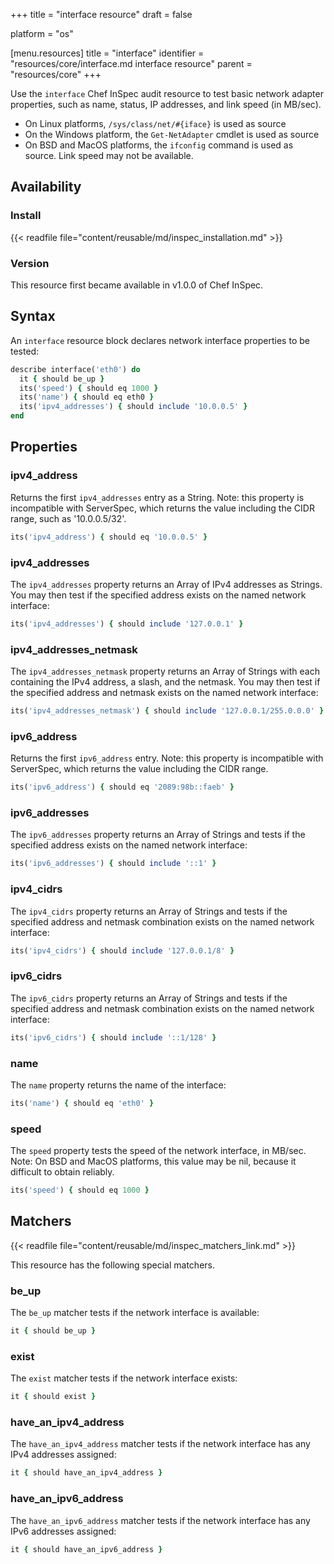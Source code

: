 +++
title = "interface resource"
draft = false

platform = "os"

[menu.resources]
    title = "interface"
    identifier = "resources/core/interface.md interface resource"
    parent = "resources/core"
+++

Use the `interface` Chef InSpec audit resource to test basic network adapter properties, such as name, status, IP addresses, and link speed (in MB/sec).

- On Linux platforms, `/sys/class/net/#{iface}` is used as source
- On the Windows platform, the `Get-NetAdapter` cmdlet is used as source
- On BSD and MacOS platforms, the `ifconfig` command is used as source. Link speed may not be available.

## Availability

### Install

{{< readfile file="content/reusable/md/inspec_installation.md" >}}

### Version

This resource first became available in v1.0.0 of Chef InSpec.

## Syntax

An `interface` resource block declares network interface properties to be tested:

```ruby
describe interface('eth0') do
  it { should be_up }
  its('speed') { should eq 1000 }
  its('name') { should eq eth0 }
  its('ipv4_addresses') { should include '10.0.0.5' }
end
```

## Properties

### ipv4_address

Returns the first `ipv4_addresses` entry as a String. Note: this property is incompatible with ServerSpec, which returns the value including the CIDR range, such as '10.0.0.5/32'.

```ruby
its('ipv4_address') { should eq '10.0.0.5' }
```

### ipv4_addresses

The `ipv4_addresses` property returns an Array of IPv4 addresses as Strings. You may then test if the specified address exists on the named network interface:

```ruby
its('ipv4_addresses') { should include '127.0.0.1' }
```

### ipv4_addresses_netmask

The `ipv4_addresses_netmask` property returns an Array of Strings with each containing the IPv4 address, a slash, and the netmask. You may then test if the specified address and netmask exists on the named network interface:

```ruby
its('ipv4_addresses_netmask') { should include '127.0.0.1/255.0.0.0' }
```

### ipv6_address

Returns the first `ipv6_address` entry. Note: this property is incompatible with ServerSpec, which returns the value including the CIDR range.

```ruby
its('ipv6_address') { should eq '2089:98b::faeb' }
```

### ipv6_addresses

The `ipv6_addresses` property returns an Array of Strings and tests if the specified address exists on the named network interface:

```ruby
its('ipv6_addresses') { should include '::1' }
```

### ipv4_cidrs

The `ipv4_cidrs` property returns an Array of Strings and tests if the specified address and netmask combination exists on the named network interface:

```ruby
its('ipv4_cidrs') { should include '127.0.0.1/8' }
```

### ipv6_cidrs

The `ipv6_cidrs` property returns an Array of Strings and tests if the specified address and netmask combination exists on the named network interface:

```ruby
its('ipv6_cidrs') { should include '::1/128' }
```

### name

The `name` property returns the name of the interface:

```ruby
its('name') { should eq 'eth0' }
```

### speed

The `speed` property tests the speed of the network interface, in MB/sec. Note: On BSD and MacOS platforms, this value may be nil, because it difficult to obtain reliably.

```ruby
its('speed') { should eq 1000 }
```

## Matchers

{{< readfile file="content/reusable/md/inspec_matchers_link.md" >}}

This resource has the following special matchers.

### be_up

The `be_up` matcher tests if the network interface is available:

```ruby
it { should be_up }
```

### exist

The `exist` matcher tests if the network interface exists:

```ruby
it { should exist }
```

### have_an_ipv4_address

The `have_an_ipv4_address` matcher tests if the network interface has any IPv4 addresses assigned:

```ruby
it { should have_an_ipv4_address }
```

### have_an_ipv6_address

The `have_an_ipv6_address` matcher tests if the network interface has any IPv6 addresses assigned:

```ruby
it { should have_an_ipv6_address }
```
